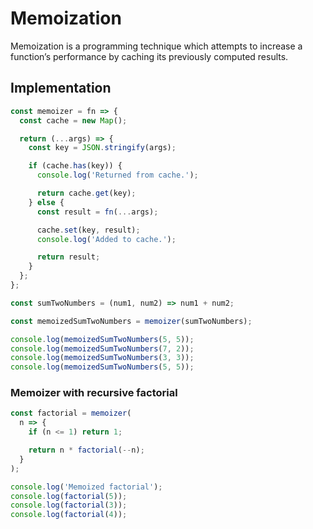 # Memoization

Memoization is a programming technique which attempts to increase a function’s performance by caching its previously computed results.

## Implementation

```js
const memoizer = fn => {
  const cache = new Map();

  return (...args) => {
    const key = JSON.stringify(args);

    if (cache.has(key)) {
      console.log('Returned from cache.');

      return cache.get(key);
    } else {
      const result = fn(...args);

      cache.set(key, result);
      console.log('Added to cache.');

      return result;
    }
  };
};

const sumTwoNumbers = (num1, num2) => num1 + num2;

const memoizedSumTwoNumbers = memoizer(sumTwoNumbers);

console.log(memoizedSumTwoNumbers(5, 5));
console.log(memoizedSumTwoNumbers(7, 2));
console.log(memoizedSumTwoNumbers(3, 3));
console.log(memoizedSumTwoNumbers(5, 5));
```

### Memoizer with recursive factorial

```js
const factorial = memoizer(
  n => {
    if (n <= 1) return 1;

    return n * factorial(--n);
  }
);

console.log('Memoized factorial');
console.log(factorial(5));
console.log(factorial(3));
console.log(factorial(4));
```
